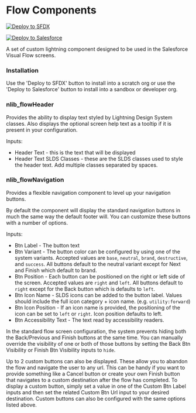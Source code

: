 # Flow Components
[![Deploy to SFDX](https://deploy-to-sfdx.com/dist/assets/images/DeployToSFDX.svg)](https://deploy-to-sfdx.com?template=https://github.com/nerdmagik/nlib_FlowComponents)

[![Deploy to Salesforce](https://raw.githubusercontent.com/afawcett/githubsfdeploy/master/deploy.png)](https://githubsfdeploy.herokuapp.com?owner=nerdmagik&repo=nlib_FlowComponents)

A set of custom lightning component designed to be used in the Salesforce Visual Flow screens.

### Installation
Use the 'Deploy to SFDX' button to install into a scratch org or use the 'Deploy to Salesforce' button to install into a sandbox or developer org.

### nlib_flowHeader
Provides the ability to display text styled by Lightning Design System classes.  Also displays the optional screen help text as a tooltip if it is present in your configuration.

Inputs:
* Header Text - this is the text that will be displayed
* Header Text SLDS Classes - these are the SLDS classes used to style the header text. Add multiple classes separated by spaces.


### nlib_flowNavigation
Provides a flexible navigation component to level up your navigation buttons.

By default the component will display the standard navigation buttons in much the same way the default footer will.  You can customize these buttons with a number of options.

Inputs:
* Btn Label - The button text
* Btn Variant - The button color can be configured by using one of the system variants. Accepted values are `base`, `neutral`, `brand`, `destructive`, and `success`.  All buttons default to the neutral variant except for Next and Finish which default to brand.
* Btn Position - Each button can be positioned on the right or left side of the screen.  Accepted values are `right` and `left`.  All buttons default to `right` except for the Back button which is defaults to `left`.
* Btn Icon Name - SLDS icons can be added to the button label.  Values should include the full icon category + icon name. (e.g. `utility:forward`)
* Btn Icon Position - If an icon name is provided, the positioning of the icon can be set to `left` or `right`.  Icon position defaults to left.
* Btn Accessibility Text - The text read by accessibility readers.

In the standard flow screen configuration, the system prevents hiding both the Back/Previous and Finish buttons at the same time.  You can manually override the visibility of one or both of those buttons by setting the Back Btn Visibility or Finish Btn Visibility inputs to `hide`.

Up to 2 custom buttons can also be displayed.  These allow you to abandon the flow and navigate the user to any url.  This can be handy if you want to provide something like a Cancel button or create your own Finish button that navigates to a custom destination after the flow has completed.
To display a custom button, simply set a value in one of the Custom Btn Label inputs and then set the related Custom Btn Url input to your desired destination.
Custom buttons can also be configured with the same options listed above.
